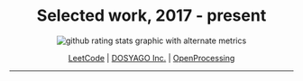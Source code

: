 <h1 align=center>Selected work, 2017 - present</h1>


<p align=center>
  <img align=center alt="github rating stats graphic with alternate metrics" src="https://github-readme-stats.vercel.app/api?username=crisdosyago&show_icons=true&theme=blueberry&hide_border=true&count_private=true">
</p>

<p align=center>
  <a href=https://leetcode.com/dosyago/>LeetCode</a> | <a href=https://dosyago.com>DOSYAGO Inc.</a> | <a href=https://openprocessing.org/user/15252?view=sketches>OpenProcessing</a>
</p>

<hr>

